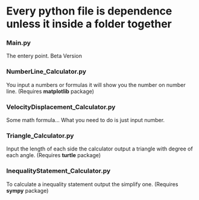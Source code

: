 # Every python file is dependence unless it inside a folder together

### Main.py

The entery point. Beta Version

### NumberLine_Calculator.py

You input a numbers or formulas it will show you the number on number line. (Requires **matplotlib** package)

### VelocityDisplacement_Calculator.py

Some math formula... What you need to do is just input number.

### Triangle_Calculator.py

Input the length of each side the calculator output a triangle with degree of each angle. (Requires **turtle** package)

### InequalityStatement_Calculator.py

To calculate a inequality statement output the simplify one. (Requires **sympy** package)
